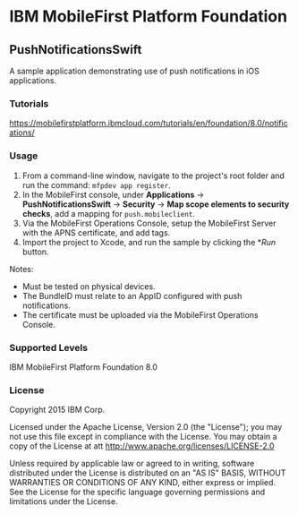 IBM MobileFirst Platform Foundation
===
## PushNotificationsSwift
A sample application demonstrating use of push notifications in iOS applications.

### Tutorials
https://mobilefirstplatform.ibmcloud.com/tutorials/en/foundation/8.0/notifications/

### Usage

1. From a command-line window, navigate to the project's root folder and run the command: `mfpdev app register`.
2. In the MobileFirst console, under **Applications** → **PushNotificationsSwift** → **Security** → **Map scope elements to security checks**, add a mapping for `push.mobileclient`.
3. Via the MobileFirst Operations Console, setup the MobileFirst Server with the APNS certificate, and add tags.
4. Import the project to Xcode, and run the sample by clicking the **Run* button.

Notes:

* Must be tested on physical devices.
* The BundleID must relate to an AppID configured with push notifications.
* The certificate must be uploaded via the MobileFirst Operations Console.

### Supported Levels
IBM MobileFirst Platform Foundation 8.0

### License
Copyright 2015 IBM Corp.

Licensed under the Apache License, Version 2.0 (the "License");
you may not use this file except in compliance with the License.
You may obtain a copy of the License at
att
http://www.apache.org/licenses/LICENSE-2.0

Unless required by applicable law or agreed to in writing, software
distributed under the License is distributed on an "AS IS" BASIS,
WITHOUT WARRANTIES OR CONDITIONS OF ANY KIND, either express or implied.
See the License for the specific language governing permissions and
limitations under the License.
